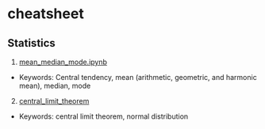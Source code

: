 # cheatsheet

## Statistics
1. [mean_median_mode.ipynb](https://github.com/ksonod/my_statistics/blob/master/mean_median_mode.ipynb)
- Keywords: Central tendency, mean (arithmetic, geometric, and harmonic mean), median, mode

2. [central_limit_theorem](https://github.com/ksonod/my_statistics/blob/master/central_limit_theorem.ipynb)  
- Keywords: central limit theorem, normal distribution
